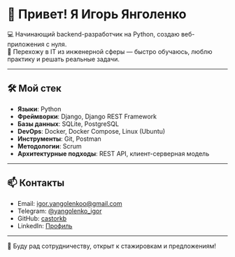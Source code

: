 # 👋 Привет! Я Игорь Янголенко

💻 Начинающий backend-разработчик на Python, создаю веб-приложения с нуля.  
🚀 Перехожу в IT из инженерной сферы — быстро обучаюсь, люблю практику и решать реальные задачи.  

---

## 🛠️ Мой стек

- **Языки**: Python
- **Фреймворки**: Django, Django REST Framework
- **Базы данных**: SQLite, PostgreSQL
- **DevOps**: Docker, Docker Compose, Linux (Ubuntu)
- **Инструменты**: Git, Postman
- **Методологии**: Scrum
- **Архитектурные подходы**: REST API, клиент-серверная модель

---

## 📫 Контакты

- Email: igor.yangolenkoo@gmail.com  
- Telegram: [@yangolenko_igor](https://t.me/yangolenko_igor)  
- GitHub: [castorkb](https://github.com/castorkb)  
- LinkedIn: [Профиль](https://linkedin.com/in/igor-yangolenko-a11861293)

---

💬 Буду рад сотрудничеству, открыт к стажировкам и предложениям!
